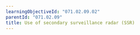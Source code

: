 ```yaml
---
learningObjectiveId: "071.02.09.02"
parentId: "071.02.09"
title: Use of secondary surveillance radar (SSR)
---
```


